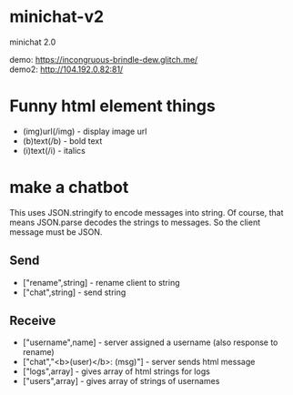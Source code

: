 # minichat-v2
minichat 2.0

demo: https://incongruous-brindle-dew.glitch.me/<br>
demo2: http://104.192.0.82:81/

# Funny html element things
- (img)url(/img) - display image url
- (b)text(/b) - bold text
- (i)text(/i) - italics

# make a chatbot
This uses JSON.stringify to encode messages into string. Of course, that means JSON.parse decodes the strings to messages. So the client message must be JSON.

## Send
- ["rename",string] - rename client to string
- ["chat",string] - send string
## Receive
- ["username",name] - server assigned a username (also response to rename)
- ["chat","&lt;b&gt;(user)&lt;/b&gt;: (msg)"] - server sends html message
- ["logs",array] - gives array of html strings for logs
- ["users",array] - gives array of strings of usernames
